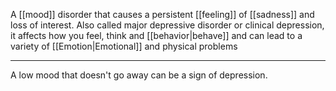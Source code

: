 A [[mood]] disorder that causes a persistent [[feeling]] of [[sadness]] and loss of interest. Also called major depressive disorder or clinical depression, it affects how you feel, think and [[behavior|behave]] and can lead to a variety of [[Emotion|Emotional]] and physical problems

---

A low mood that doesn't go away can be a sign of depression.